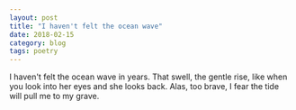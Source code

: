 ```yaml
---
layout: post
title: "I haven't felt the ocean wave"
date: 2018-02-15
category: blog
tags: poetry
---
```


I haven't felt the ocean wave
in years. That swell, the gentle rise,
like when you look into her eyes
and she looks back. Alas, too brave,
I fear the tide will pull me to my grave.